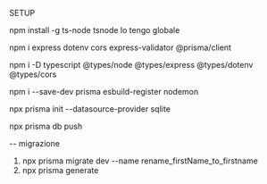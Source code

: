SETUP

npm install -g ts-node
tsnode lo tengo globale

npm i express dotenv cors express-validator @prisma/client

npm i -D typescript @types/node @types/express @types/dotenv @types/cors

npm i --save-dev prisma esbuild-register nodemon

npx prisma init --datasource-provider sqlite

npx prisma db push

-- migrazione

1. npx prisma migrate dev --name rename_firstName_to_firstname
2. npx prisma generate
